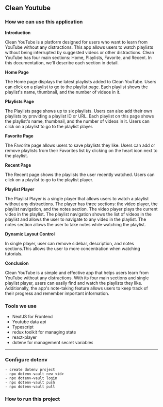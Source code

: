 ## Clean Youtube

### How we can use this application

<b>Introduction</b>

Clean YouTube is a platform designed for users who want to learn from YouTube without any distractions. This app allows users to watch playlists without being interrupted by suggested videos or other distractions. Clean YouTube has four main sections: Home, Playlists, Favorite, and Recent. In this documentation, we'll describe each section in detail.

<b>Home Page</b>

The Home page displays the latest playlists added to Clean YouTube. Users can click on a playlist to go to the playlist page. Each playlist shows the playlist's name, thumbnail, and the number of videos in it.

<b>Playlists Page</b>

The Playlists page shows up to six playlists. Users can also add their own playlists by providing a playlist ID or URL. Each playlist on this page shows the playlist's name, thumbnail, and the number of videos in it. Users can click on a playlist to go to the playlist player.

<b>Favorite Page</b>

The Favorite page allows users to save playlists they like. Users can add or remove playlists from their Favorites list by clicking on the heart icon next to the playlist.

<b>Recent Page</b>

The Recent page shows the playlists the user recently watched. Users can click on a playlist to go to the playlist player.

<b>Playlist Player</b>

The Playlist Player is a single player that allows users to watch a playlist without any distractions. The player has three sections: the video player, the playlist navigation, and the notes section. The video player plays the current video in the playlist. The playlist navigation shows the list of videos in the playlist and allows the user to navigate to any video in the playlist. The notes section allows the user to take notes while watching the playlist.

<b>Dynamic Layout Control</b>

In single player, user can remove sidebar, description, and notes sections.This allows the user to more concentration when watching tutorials.

<b>Conclusion</b>

Clean YouTube is a simple and effective app that helps users learn from YouTube without any distractions. With its four main sections and single playlist player, users can easily find and watch the playlists they like. Additionally, the app's note-taking feature allows users to keep track of their progress and remember important information.

### Tools we use

- NextJS for Frontend
- Youtube data api
- Typescript
- redux toolkit for managing state
- react-player
- dotenv for management secret variables

---

### Configure dotenv

```
- create dotenv project
- npx dotenv-vault new <id>
- npx dotenv-vault login
- npx dotenv-vault push
- npx dotenv-vault pull

```

### How to run this project
